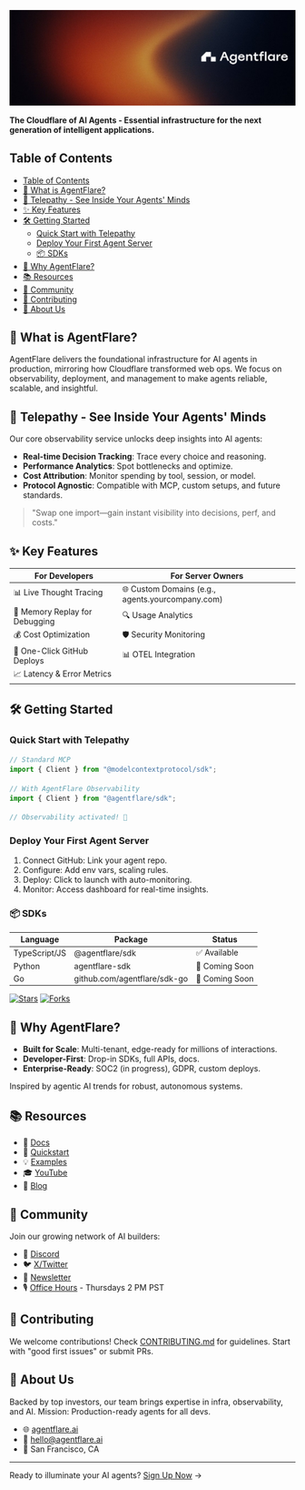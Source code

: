 ![AgentFlare Logo](../assets/af2-socialbanner.png)

**The Cloudflare of AI Agents - Essential infrastructure for the next generation of intelligent applications.**

## Table of Contents

- [Table of Contents](#table-of-contents)
- [🚀 What is AgentFlare?](#-what-is-agentflare)
- [🧠 Telepathy - See Inside Your Agents' Minds](#-telepathy---see-inside-your-agents-minds)
- [✨ Key Features](#-key-features)
- [🛠️ Getting Started](#️-getting-started)
  - [Quick Start with Telepathy](#quick-start-with-telepathy)
  - [Deploy Your First Agent Server](#deploy-your-first-agent-server)
  - [📦 SDKs](#-sdks)
- [🌟 Why AgentFlare?](#-why-agentflare)
- [📚 Resources](#-resources)
- [🤝 Community](#-community)
- [👥 Contributing](#-contributing)
- [🏢 About Us](#-about-us)

## 🚀 What is AgentFlare?

AgentFlare delivers the foundational infrastructure for AI agents in production, mirroring how Cloudflare transformed web ops. We focus on observability, deployment, and management to make agents reliable, scalable, and insightful.

## 🧠 Telepathy - See Inside Your Agents' Minds

Our core observability service unlocks deep insights into AI agents:

- **Real-time Decision Tracking**: Trace every choice and reasoning.
- **Performance Analytics**: Spot bottlenecks and optimize.
- **Cost Attribution**: Monitor spending by tool, session, or model.
- **Protocol Agnostic**: Compatible with MCP, custom setups, and future standards.

> "Swap one import—gain instant visibility into decisions, perf, and costs."

## ✨ Key Features

| For Developers                 | For Server Owners                                |
| ------------------------------ | ------------------------------------------------ |
| 📊 Live Thought Tracing        | 🌐 Custom Domains (e.g., agents.yourcompany.com) |
| 🔄 Memory Replay for Debugging | 🔍 Usage Analytics                               |
| 💰 Cost Optimization           | 🛡️ Security Monitoring                           |
| 🚀 One-Click GitHub Deploys    | 📊 OTEL Integration                              |
| 📈 Latency & Error Metrics     |                                                  |

## 🛠️ Getting Started

### Quick Start with Telepathy

```typescript
// Standard MCP
import { Client } from "@modelcontextprotocol/sdk";

// With AgentFlare Observability
import { Client } from "@agentflare/sdk";

// Observability activated! 🎉
```

### Deploy Your First Agent Server

1. Connect GitHub: Link your agent repo.
2. Configure: Add env vars, scaling rules.
3. Deploy: Click to launch with auto-monitoring.
4. Monitor: Access dashboard for real-time insights.

### 📦 SDKs

| Language      | Package                      | Status         |
| ------------- | ---------------------------- | -------------- |
| TypeScript/JS | @agentflare/sdk              | ✅ Available   |
| Python        | agentflare-sdk               | 🚧 Coming Soon |
| Go            | github.com/agentflare/sdk-go | 🚧 Coming Soon |

[![Stars](https://img.shields.io/github/stars/agentflare/monorepo?style=flat&logo=github)](https://github.com/agentflare/monorepo) [![Forks](https://img.shields.io/github/forks/agentflare/monorepo?style=flat&logo=github)](https://github.com/agentflare/monorepo/network)

## 🌟 Why AgentFlare?

- **Built for Scale**: Multi-tenant, edge-ready for millions of interactions.
- **Developer-First**: Drop-in SDKs, full APIs, docs.
- **Enterprise-Ready**: SOC2 (in progress), GDPR, custom deploys.

Inspired by agentic AI trends for robust, autonomous systems.

## 📚 Resources

- 📖 [Docs](https://docs.agentflare.ai)
- 🚀 [Quickstart](https://docs.agentflare.ai/quickstart)
- 💡 [Examples](https://github.com/agentflare-ai/examples)
- 🎓 [YouTube](https://youtube.com/@agentflare)
- 📝 [Blog](https://agentflare.ai/blog)

## 🤝 Community

Join our growing network of AI builders:

- 💬 [Discord](https://discord.gg/agentflare)
- 🐦 [X/Twitter](https://x.com/agentflare)
- 📧 [Newsletter](https://agentflare.ai/newsletter)
- 🎙️ [Office Hours](https://agentflare.ai/office-hours) - Thursdays 2 PM PST

## 👥 Contributing

We welcome contributions! Check [CONTRIBUTING.md](https://github.com/agentflare/monorepo/blob/main/CONTRIBUTING.md) for guidelines. Start with "good first issues" or submit PRs.

## 🏢 About Us

Backed by top investors, our team brings expertise in infra, observability, and AI. Mission: Production-ready agents for all devs.

- 🌐 [agentflare.ai](https://agentflare.ai)
- 📧 [hello@agentflare.ai](mailto:hello@agentflare.ai)
- 📍 San Francisco, CA

---

Ready to illuminate your AI agents? [Sign Up Now](https://app.agentflare.ai/signup) →
